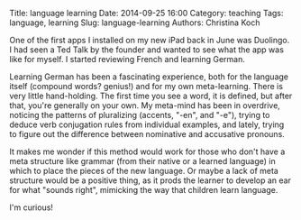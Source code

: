 Title: language learning
Date: 2014-09-25 16:00
Category: teaching
Tags: language, learning
Slug: language-learning
Authors: Christina Koch

One of the first apps I installed on my new iPad back in June was Duolingo.  I had seen a Ted Talk by the founder and wanted to see what the app was like for myself.  I started reviewing French and learning German.  

Learning German has been a fascinating experience, both for the language itself (compound words? genius!) and for my own meta-learning.  There is very little hand-holding.  The first time you see a word, it is defined, but after that, you're generally on your own.  My meta-mind has been in overdrive, noticing the patterns of pluralizing (accents, "-en", and "-e"), trying to deduce verb conjugation rules from individual examples, and lately, trying to figure out the difference between nominative and accusative pronouns.  

It makes me wonder if this method would work for those who don't have a meta structure like grammar (from their native or a learned language) in which to place the pieces of the new language.  Or maybe a lack of meta structure would be a positive thing, as it prods the learner to develop an ear for what "sounds right", mimicking the way that children learn language.  

I'm curious!  